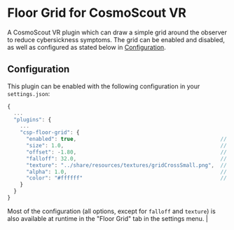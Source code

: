 # Floor Grid for CosmoScout VR

A CosmoScout VR plugin which can draw a simple grid around the observer to reduce cybersickness symptoms.
The grid can be enabled and disabled, as well as configured as stated below in [Configuration](#configuration).

## Configuration

This plugin can be enabled with the following configuration in your `settings.json`:

```javascript
{
  ...
  "plugins": {
    ...
    "csp-floor-grid": {
      "enabled": true,                                              // Toggle whether the Grid should be visible
      "size": 1.0,                                                  // Modifier to scale the texture (grid mesh size)
      "offset": -1.80,                                              // The Vertical offset of the grid in meters
      "falloff": 32.0,                                              // The size of the plane, the grid is drawn on
      "texture": "../share/resources/textures/gridCrossSmall.png",  // The path to the texture used for the grid (also available: `gridCrossSmall.png`, `gridCentered`)
      "alpha": 1.0,                                                 // The transparency of the grid
      "color": "#ffffff"                                            // The color of the grid (as a hex-code string)
    }
  }
}
```

Most of the configuration (all options, except for `falloff` and `texture`) is also available at runtime in the "Floor Grid" tab in the settings menu.                            |
